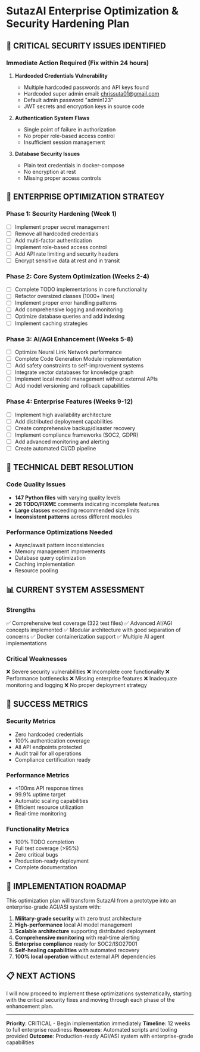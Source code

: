 # SutazAI Enterprise Optimization & Security Hardening Plan

## 🚨 CRITICAL SECURITY ISSUES IDENTIFIED

### Immediate Action Required (Fix within 24 hours)

1. **Hardcoded Credentials Vulnerability**
   - Multiple hardcoded passwords and API keys found
   - Hardcoded super admin email: chrissuta01@gmail.com
   - Default admin password "admin123" 
   - JWT secrets and encryption keys in source code

2. **Authentication System Flaws**
   - Single point of failure in authorization
   - No proper role-based access control
   - Insufficient session management

3. **Database Security Issues**
   - Plain text credentials in docker-compose
   - No encryption at rest
   - Missing proper access controls

## 🎯 ENTERPRISE OPTIMIZATION STRATEGY

### Phase 1: Security Hardening (Week 1)
- [ ] Implement proper secret management
- [ ] Remove all hardcoded credentials
- [ ] Add multi-factor authentication
- [ ] Implement role-based access control
- [ ] Add API rate limiting and security headers
- [ ] Encrypt sensitive data at rest and in transit

### Phase 2: Core System Optimization (Weeks 2-4)
- [ ] Complete TODO implementations in core functionality
- [ ] Refactor oversized classes (1000+ lines)
- [ ] Implement proper error handling patterns
- [ ] Add comprehensive logging and monitoring
- [ ] Optimize database queries and add indexing
- [ ] Implement caching strategies

### Phase 3: AI/AGI Enhancement (Weeks 5-8)
- [ ] Optimize Neural Link Network performance
- [ ] Complete Code Generation Module implementation
- [ ] Add safety constraints to self-improvement systems
- [ ] Integrate vector databases for knowledge graph
- [ ] Implement local model management without external APIs
- [ ] Add model versioning and rollback capabilities

### Phase 4: Enterprise Features (Weeks 9-12)
- [ ] Implement high availability architecture
- [ ] Add distributed deployment capabilities
- [ ] Create comprehensive backup/disaster recovery
- [ ] Implement compliance frameworks (SOC2, GDPR)
- [ ] Add advanced monitoring and alerting
- [ ] Create automated CI/CD pipeline

## 🔧 TECHNICAL DEBT RESOLUTION

### Code Quality Issues
- **147 Python files** with varying quality levels
- **26 TODO/FIXME** comments indicating incomplete features
- **Large classes** exceeding recommended size limits
- **Inconsistent patterns** across different modules

### Performance Optimizations Needed
- Async/await pattern inconsistencies
- Memory management improvements
- Database query optimization
- Caching implementation
- Resource pooling

## 📊 CURRENT SYSTEM ASSESSMENT

### Strengths
✅ Comprehensive test coverage (322 test files)
✅ Advanced AI/AGI concepts implemented
✅ Modular architecture with good separation of concerns
✅ Docker containerization support
✅ Multiple AI agent implementations

### Critical Weaknesses
❌ Severe security vulnerabilities
❌ Incomplete core functionality
❌ Performance bottlenecks
❌ Missing enterprise features
❌ Inadequate monitoring and logging
❌ No proper deployment strategy

## 🎯 SUCCESS METRICS

### Security Metrics
- Zero hardcoded credentials
- 100% authentication coverage
- All API endpoints protected
- Audit trail for all operations
- Compliance certification ready

### Performance Metrics  
- <100ms API response times
- 99.9% uptime target
- Automatic scaling capabilities
- Efficient resource utilization
- Real-time monitoring

### Functionality Metrics
- 100% TODO completion
- Full test coverage (>95%)
- Zero critical bugs
- Production-ready deployment
- Complete documentation

## 🚀 IMPLEMENTATION ROADMAP

This optimization plan will transform SutazAI from a prototype into an enterprise-grade AGI/ASI system with:

1. **Military-grade security** with zero trust architecture
2. **High-performance** local AI model management
3. **Scalable architecture** supporting distributed deployment
4. **Comprehensive monitoring** with real-time alerting
5. **Enterprise compliance** ready for SOC2/ISO27001
6. **Self-healing capabilities** with automated recovery
7. **100% local operation** without external API dependencies

## 📋 NEXT ACTIONS

I will now proceed to implement these optimizations systematically, starting with the critical security fixes and moving through each phase of the enhancement plan.

---

**Priority**: CRITICAL - Begin implementation immediately
**Timeline**: 12 weeks to full enterprise readiness
**Resources**: Automated scripts and tooling provided
**Outcome**: Production-ready AGI/ASI system with enterprise-grade capabilities